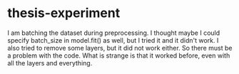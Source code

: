# thesis-experiment

I am batching the dataset during preprocessing. I thought maybe I could specify batch_size in model.fit() as well, but I tried it and it didn't work.
I also tried to remove some layers, but it did not work either. So there must be a problem with the code. What is strange is that it worked before, even with all the layers and everything.

